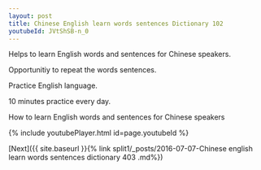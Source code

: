 ```yaml
---
layout: post
title: Chinese English learn words sentences Dictionary 102 
youtubeId: JVtShSB-n_0
---
```

 
 
Helps to learn English words and sentences for Chinese speakers.

Opportunitiy to repeat the words sentences. 

Practice English language. 
 
10 minutes practice every day. 
 
How to learn English words and sentences for Chinese speakers 
 
{% include youtubePlayer.html id=page.youtubeId %}
 
 
[Next]({{ site.baseurl }}{% link  split1/_posts/2016-07-07-Chinese english learn words sentences dictionary 403 .md%})
 
